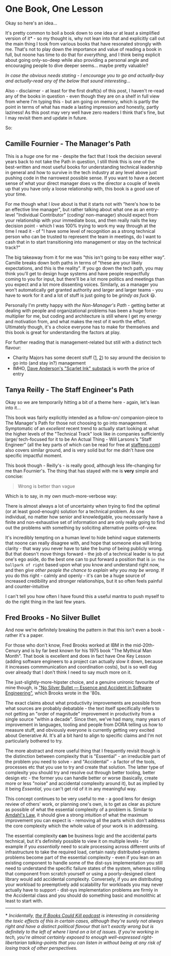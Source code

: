 # One Book, One Lesson

Okay so here's an idea...

It's pretty common to boil a book down to one idea or at least a simplified version of it\* - so my thought is, why not lean into that and explicitly call out the main thing I took from various books that have resonated strongly with me. That's not to play down the importance and value of reading a book in full, but noone has time to do that for _everything_, and I think being explicit about going only-so-deep while also providing a personal angle and encouraging people to dive deeper seems... maybe pretty valuable?

_In case the obvious needs stating - I encourage you to go and actually-buy and actually-read any of the below that sound interesting..._

Also - disclaimer - at least for the first draft(s) of this post, I haven't re-read any of the books in question - even though they are on a shelf in full view from where I'm typing this - but am going on memory, which is partly the point in terms of what has made a lasting impression and honestly, partly laziness! As this post may very well have zero readers I think that's fine, but I may revisit them and update in future.

So:

## Camille Fournier - The Manager's Path

This is a _huge_ one for me - despite the fact that I took the decision several years back to not take the Path in question, I still think this is one of the best-written and most useful books for understanding technical leadership in general and how to survive in the tech industry at any level above just pushing code in the narrowest possible sense. If you want to have a decent sense of what your direct manager does vs the director a couple of levels up that you have only a loose relationship with, this book is a good use of your time.

For me though what I _love_ about is that it starts not with "here's how to be an effective line manager", but rather talking about what one as an entry-level "Individual Contributor" (coding/ non-manager) should expect from your relationship with your immediate boss, and then really nails the key decision point - which I was 100% trying to work my way through at the time I read it - of "I have some level of recognition as a strong technical person who can be trusted to represent the team in meetings, do I want to cash that in to start transitioning into management or stay on the technical track?"

The big takeaway from it for me was "this isn't going to be easy either way". Camille breaks down both paths in terms of "these are your likely expectations, and this is the reality". If you go down the tech path, you may think you'll get to design huge systems and have people respectfully coming to you for input, but there'll be a lot more politics and meetings than you expect and a lot more dissenting voices. Similarly, as a manager you won't automatically get granted authority and larger and larger teams - you have to work for it and a lot of stuff is just going to be _grindy as fuck_ :smiley:.

Personally I'm pretty happy with _the Non-Manager's Path_ - getting better at dealing with people and organizational problems has been a huge force-multiplier for me, but coding and architecture is still where I get my energy and motivation from, and what makes the rest of it worth the effort. Ultimately though, it's a choice everyone has to make for themselves and this book is great for understanding the factors at play.

For further reading that is management-related but still with a distinct tech flavour:
- Charity Majors has some decent stuff ([1](https://charity.wtf/2017/05/11/the-engineer-manager-pendulum/), [2](https://charity.wtf/2022/03/24/twin-anxieties-of-the-engineer-manager-pendulum/)) to say around the decision to go into (and stay in?) management
- IMHO, [Dave Anderson's "Scarlet Ink" substack](https://www.scarletink.com/) is worth the price of entry

## Tanya Reilly - The Staff Engineer's Path

Okay so we are temporarily hitting a bit of a theme here - again, let's lean into it...

This book was fairly explicitly intended as a follow-on/ companion-piece to The Manager's Path for those not choosing to go into management. Symptomatic of an _excellent_ recent trend to actually start looking at what the higher levels of the "Technical Track" look like in companies sufficiently large/ tech-focused for it to be An Actual Thing - Will Larsons's "Staff Engineer" (all the key parts of which can be read for free at [staffeng.com](https://staffeng.com/)) also covers similar ground, and is very solid but for me didn't have one specific impactful moment.

This book though  - Reilly's - is really good, although less life-changing for me than Fournier's. The thing that has stayed with me is **very** simple and concise:

> Wrong is better than vague

Which is to say, in my own much-more-verbose way:

There is almost always a lot of uncertainty when trying to find the optimal (or at least good-enough) solution for a technical problem. As one individual, no matter how senior and knowledgable, you necessarily have a finite and non-exhaustive set of information and are only really going to find out the problems with something by soliciting alternative points-of-view.

It's incredibly tempting on a human level to hide behind vague statements that noone can really disagree with, and hope that someone else will bring clarity - that way you never have to take the bump of being publicly wrong. But that doesn't move things forward - the job of a technical leader is to put one's ego aside, do the best one can to put forward a position that is `in the ballpark of right` based upon what you know and understand right now, and then _give other people the chance to explain why you may be wrong_. If you do this right - calmly and openly - it's can be a huge source of increased credibility and stronger relationships, but it so often feels painful and counter-intuitive

I can't tell you how often I have found this a useful mantra to push myself to do the right thing in the last few years.

## Fred Brooks - No Silver Bullet

And now we're definitely breaking the pattern in that this isn't even a book - rather it's a paper.

For those who don't know, Fred Brooks worked at IBM in the mid-20th-Cenury and is by far best known for his 1975 book "The Mythical Man Month". That book is excellent and does in fact have One Key Lesson (adding software engineers to a project can actually slow it down, because it increases commmunication and coordination costs), but is so well dug over already that I don't think I need to say much more on it.

The just-slightly-more-hipster choice, and a genuine unironic favourite of mine though, is ["No Silver Bullet — Essence and Accident in Software Engineering"](https://worrydream.com/refs/Brooks_1986_-_No_Silver_Bullet.pdf), which Brooks wrote in the '80s.

The exact claims about what productivity improvements are possible from what sources are probably debatable - the text itself specifically refers to not getting an "order of magnitude" improvement in productivity from a single source "within a decade". Since then, we've had many, many years of improvement in languages, tooling and people from DORA telling us how to measure stuff, and obviously everyone is currently getting very excited about Generative AI. It's all a bit hard to align to specific claims and I'm not particularly bothered to try.

The more abstract and more useful thing that I frequently revisit though is the distinction between complexity that is "Essential" - an irreducible part of the problem you need to solve - and "Accidental" - a factor of the tools, processes etc that you use to try and create that solution. The latter type of complexity you should try and resolve out through better tooling, better design etc - the former you can handle better or worse (basically, create more or less "noise" and accidental complexity around it), but as implied by it being _Essential_, you can't get rid of it in any meaningful way.

This concept continues to be very useful to me - a good lens for design review of others' work, or planning one's own, is to get as clear as picture as possible of what the essential complexity of a problem is. Similar to [Amdahl's Law](https://en.wikipedia.org/wiki/Amdahl%27s_law), it should give a strong intuition of what the maximum improvement you can expect is - removing all the parts which don't address the core complexity which the whole value of your work is in addressing.

The essential complexity **can** be business logic and the accidental parts technical, but it's definitely possible to view it on multiple levels - for example if you _essentially_ need to scale processing across different units of infrastructure to take the required load, certain nasty distributed-systems problems become part of the essential complexity - even if you lean on an existing component to handle some of the dist-sys implementation you still need to understand the specific failure states of the system, whereas rolling that component from scratch yourself or using a poorly-designed client library would add accidental complexity. Conversely, if you are distributing your workload to preemptively add scalability for workloads you may never actually have to support - dist-sys implementation problems are firmly in the Accidental class and you should do something basic and monolithic at least to start with.

-----------------------------------------------------------------------------------------------------------------------------------------------

 \* _Incidentally, [the If Books Could Kill podcast](https://podcasts.apple.com/us/podcast/if-books-could-kill/id1651876897) is interesting in considering the toxic effects of this in certain cases, although they're surely not always right and have a distinct political flavour that isn't exactly wrong but is definitely to the left of where I land on a lot of issues. If you're working in tech, you're almost certainly exposed to enough well-expressed right-libertarian talking-points that you can listen in without being at any risk of losing track of other perspectives._

